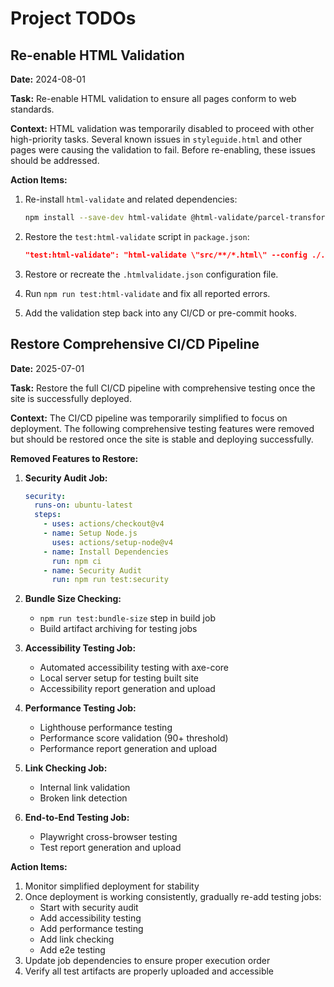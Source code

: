 # Project TODOs

## Re-enable HTML Validation

**Date:** 2024-08-01

**Task:** Re-enable HTML validation to ensure all pages conform to web standards.

**Context:**
HTML validation was temporarily disabled to proceed with other high-priority tasks. Several known issues in `styleguide.html` and other pages were causing the validation to fail. Before re-enabling, these issues should be addressed.

**Action Items:**

1. Re-install `html-validate` and related dependencies:

   ```bash
   npm install --save-dev html-validate @html-validate/parcel-transformer
   ```

2. Restore the `test:html-validate` script in `package.json`:

   ```json
   "test:html-validate": "html-validate \"src/**/*.html\" --config ./.htmlvalidate.json --ext .html",
   ```

3. Restore or recreate the `.htmlvalidate.json` configuration file.

4. Run `npm run test:html-validate` and fix all reported errors.

5. Add the validation step back into any CI/CD or pre-commit hooks.

## Restore Comprehensive CI/CD Pipeline

**Date:** 2025-07-01

**Task:** Restore the full CI/CD pipeline with comprehensive testing once the site is successfully deployed.

**Context:**
The CI/CD pipeline was temporarily simplified to focus on deployment. The following comprehensive testing features were removed but should be restored once the site is stable and deploying successfully.

**Removed Features to Restore:**

1. **Security Audit Job:**
   ```yaml
   security:
     runs-on: ubuntu-latest
     steps:
       - uses: actions/checkout@v4
       - name: Setup Node.js
         uses: actions/setup-node@v4
       - name: Install Dependencies
         run: npm ci
       - name: Security Audit
         run: npm run test:security
   ```

2. **Bundle Size Checking:**
   - `npm run test:bundle-size` step in build job
   - Build artifact archiving for testing jobs

3. **Accessibility Testing Job:**
   - Automated accessibility testing with axe-core
   - Local server setup for testing built site
   - Accessibility report generation and upload

4. **Performance Testing Job:**
   - Lighthouse performance testing
   - Performance score validation (90+ threshold)
   - Performance report generation and upload

5. **Link Checking Job:**
   - Internal link validation
   - Broken link detection

6. **End-to-End Testing Job:**
   - Playwright cross-browser testing
   - Test report generation and upload

**Action Items:**

1. Monitor simplified deployment for stability
2. Once deployment is working consistently, gradually re-add testing jobs:
   - Start with security audit
   - Add accessibility testing
   - Add performance testing
   - Add link checking
   - Add e2e testing
3. Update job dependencies to ensure proper execution order
4. Verify all test artifacts are properly uploaded and accessible
